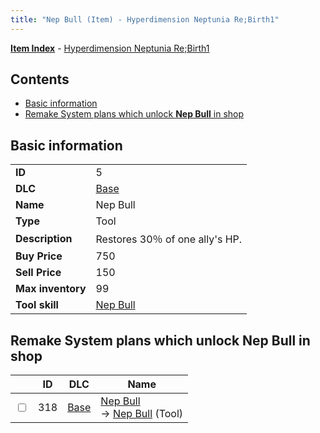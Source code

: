 ```yaml
---
title: "Nep Bull (Item) - Hyperdimension Neptunia Re;Birth1"
---
```


[**Item Index**](/neptunia/rb1/item/index.html) - [Hyperdimension Neptunia Re;Birth1](/neptunia/rb1)

## Contents

- [Basic information](#basic-information)
- [Remake System plans which unlock **Nep Bull** in shop](#remake-system-plans-which-unlock-nep-bull-in-shop)

## Basic information

|   |   |
| -- | -- |
| **ID** | 5 |
| **DLC** | [Base](/neptunia/rb1/dlc/1-base.html) |
| **Name** | Nep Bull |
| **Type** | Tool |
| **Description** | Restores 30％ of one ally's HP. |
| **Buy Price** | 750 |
| **Sell Price** | 150 |
| **Max inventory** | 99 |
| **Tool skill** | [Nep Bull](/neptunia/rb1/skill/1-10005-nep-bull.html) |


## Remake System plans which unlock **Nep Bull** in shop

|    | ID | DLC | Name |
| -- | -- | --- | ---- |
| <input type="checkbox" id="rb1-remake-1-318" class="trackbox" /> | 318 | [Base](/neptunia/rb1/dlc/1-base.html) | [Nep Bull](/neptunia/rb1/remake/1-318-nep-bull.html)<br /> → [Nep Bull](/neptunia/rb1/item/1-5-nep-bull.html) (Tool) |
